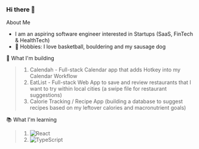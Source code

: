 ### Hi there 👋

About Me
- I am an aspiring software engineer interested in Startups (SaaS, FinTech & HealthTech)
- 🏀 Hobbies: I love basketball, bouldering and my sausage dog


🔭 What I'm building
  > 1. Calendah - Full-stack Calendar app that adds Hotkey into my Calendar Workflow
  > 2. EatList - Full-stack Web App to save and review restaurants that I want to try within local cities (a swipe file for restaurant suggestions)
  > 3. Calorie Tracking / Recipe App (building a database to suggest recipes based on my leftover calories and macronutrient goals)

📚 What I'm learning
  > 1. ![React](https://img.shields.io/badge/react-%2320232a.svg?style=for-the-badge&logo=react&logoColor=%2361DAFB)
  > 2. ![TypeScript](https://img.shields.io/badge/typescript-%23007ACC.svg?style=for-the-badge&logo=typescript&logoColor=white)
